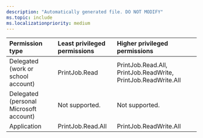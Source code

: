 ```yaml
---
description: "Automatically generated file. DO NOT MODIFY"
ms.topic: include
ms.localizationpriority: medium
---
```


|Permission type|Least privileged permissions|Higher privileged permissions|
|:---|:---|:---|
|Delegated (work or school account)|PrintJob.Read|PrintJob.Read.All, PrintJob.ReadWrite, PrintJob.ReadWrite.All|
|Delegated (personal Microsoft account)|Not supported.|Not supported.|
|Application|PrintJob.Read.All|PrintJob.ReadWrite.All|

